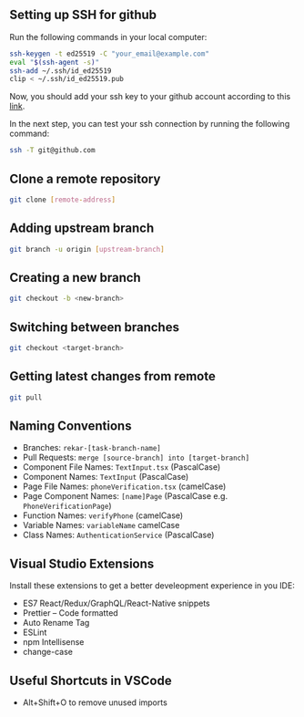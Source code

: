 ## Setting up SSH for github

Run the following commands in your local computer:

```bash
ssh-keygen -t ed25519 -C "your_email@example.com"
eval "$(ssh-agent -s)"
ssh-add ~/.ssh/id_ed25519
clip < ~/.ssh/id_ed25519.pub
```

Now, you should add your ssh key to your github account according to this [link](https://docs.github.com/en/authentication/connecting-to-github-with-ssh/adding-a-new-ssh-key-to-your-github-account).

In the next step, you can test your ssh connection by running the following command:

```bash
ssh -T git@github.com
```

## Clone a remote repository

```bash
git clone [remote-address]
```

## Adding upstream branch

```bash
git branch -u origin [upstream-branch]
```

## Creating a new branch

```bash
git checkout -b <new-branch>
```

## Switching between branches

```bash
git checkout <target-branch>
```

## Getting latest changes from remote

```bash
git pull
```

## Naming Conventions

- Branches: `rekar-[task-branch-name]`
- Pull Requests: `merge [source-branch] into [target-branch]`
- Component File Names: `TextInput.tsx` (PascalCase)
- Component Names: `TextInput` (PascalCase)
- Page File Names: `phoneVerification.tsx` (camelCase)
- Page Component Names: `[name]Page` (PascalCase e.g. `PhoneVerificationPage`)
- Function Names: `verifyPhone` (camelCase)
- Variable Names: `variableName` camelCase
- Class Names: `AuthenticationService` (PascalCase)

## Visual Studio Extensions

Install these extensions to get a better develeopment experience in you IDE:

- ES7 React/Redux/GraphQL/React-Native snippets
- Prettier – Code formatted
- Auto Rename Tag
- ESLint
- npm Intellisense
- change-case

## Useful Shortcuts in VSCode

- Alt+Shift+O to remove unused imports
